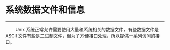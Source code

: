 # 系统数据文件和信息
***

&emsp;&emsp;
Unix 系统正常允许需要使用大量和系统相关的数据文件，有些数据文件是 ASCII 文件有些是二进制文件，但为了方便接口处理，所以提供一系列访问的接口。
